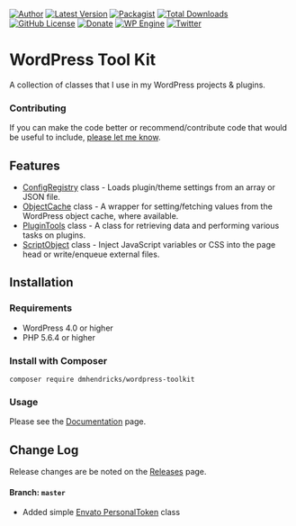 [![Author](https://img.shields.io/badge/author-Daniel%20M.%20Hendricks-lightgrey.svg?colorB=9900cc)](https://www.danhendricks.com)
[![Latest Version](https://img.shields.io/github/release/dmhendricks/wordpress-toolkit.svg)](https://github.com/dmhendricks/wordpress-toolkit/releases)
[![Packagist](https://img.shields.io/packagist/v/dmhendricks/wordpress-toolkit.svg)](https://packagist.org/packages/dmhendricks/wordpress-toolkit)
[![Total Downloads](https://img.shields.io/packagist/dt/dmhendricks/wordpress-toolkit.svg)](https://packagist.org/packages/dmhendricks/wordpress-toolkit)
[![GitHub License](https://img.shields.io/badge/license-GPLv2-yellow.svg)](https://raw.githubusercontent.com/dmhendricks/wordpress-toolkit/master/LICENSE)
[![Donate](https://img.shields.io/badge/Donate-PayPal-green.svg)](https://paypal.me/danielhendricks)
[![WP Engine](https://img.shields.io/badge/WP%20Engine-Compatible-orange.svg)](http://bit.ly/WPEnginePlans)
[![Twitter](https://img.shields.io/twitter/url/https/github.com/dmhendricks/wordpress-toolkit.svg?style=social)](https://twitter.com/danielhendricks)

# WordPress Tool Kit

A collection of classes that I use in my WordPress projects & plugins.

### Contributing

If you can make the code better or recommend/contribute code that would be useful to include, [please let me know](https://github.com/dmhendricks/wordpress-toolkit/issues).

## Features

* [ConfigRegistry](https://github.com/dmhendricks/wordpress-toolkit/wiki/ConfigRegistry) class - Loads plugin/theme settings from an array or JSON file.
* [ObjectCache](https://github.com/dmhendricks/wordpress-toolkit/wiki/ObjectCache) class - A wrapper for setting/fetching values from the WordPress object cache, where available.
* [PluginTools](https://github.com/dmhendricks/wordpress-toolkit/wiki/PluginTools) class - A class for retrieving data and performing various tasks on plugins.
* [ScriptObject](https://github.com/dmhendricks/wordpress-toolkit/wiki/ScriptObject) class - Inject JavaScript variables or CSS into the page head or write/enqueue external files.

## Installation

### Requirements

* WordPress 4.0 or higher
* PHP 5.6.4 or higher

### Install with Composer

```
composer require dmhendricks/wordpress-toolkit
```

### Usage

Please see the [Documentation](https://github.com/dmhendricks/wordpress-toolkit/wiki) page.

## Change Log

Release changes are be noted on the [Releases](https://github.com/dmhendricks/wordpress-toolkit/releases) page.

#### Branch: `master`

* Added simple [Envato PersonalToken](https://github.com/dmhendricks/wordpress-toolkit/wiki/Envato) class
